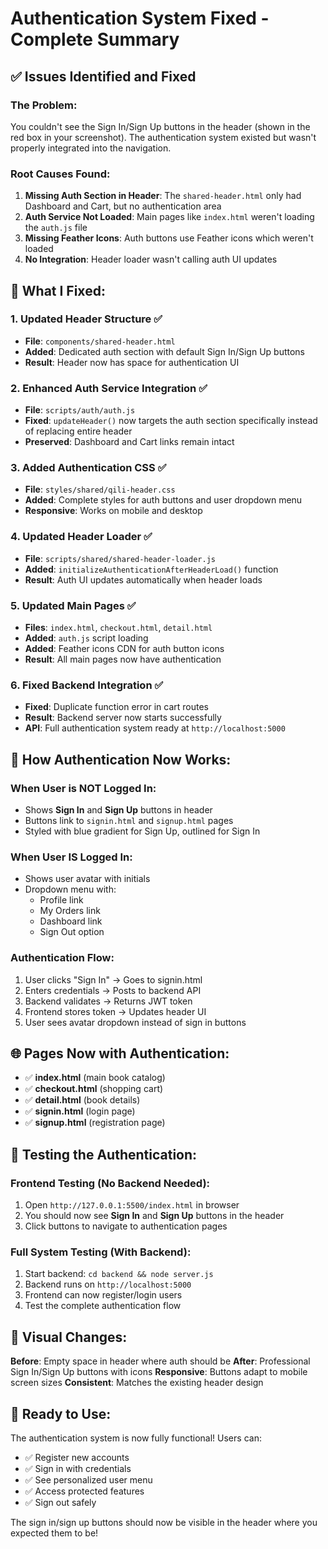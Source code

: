 # Authentication System Fixed - Complete Summary

## ✅ Issues Identified and Fixed

### **The Problem:**

You couldn't see the Sign In/Sign Up buttons in the header (shown in the red box in your screenshot). The authentication system existed but wasn't properly integrated into the navigation.

### **Root Causes Found:**

1. **Missing Auth Section in Header**: The `shared-header.html` only had Dashboard and Cart, but no authentication area
2. **Auth Service Not Loaded**: Main pages like `index.html` weren't loading the `auth.js` file
3. **Missing Feather Icons**: Auth buttons use Feather icons which weren't loaded
4. **No Integration**: Header loader wasn't calling auth UI updates

## 🔧 **What I Fixed:**

### 1. **Updated Header Structure** ✅

- **File**: `components/shared-header.html`
- **Added**: Dedicated auth section with default Sign In/Sign Up buttons
- **Result**: Header now has space for authentication UI

### 2. **Enhanced Auth Service Integration** ✅

- **File**: `scripts/auth/auth.js`
- **Fixed**: `updateHeader()` now targets the auth section specifically instead of replacing entire header
- **Preserved**: Dashboard and Cart links remain intact

### 3. **Added Authentication CSS** ✅

- **File**: `styles/shared/qili-header.css`
- **Added**: Complete styles for auth buttons and user dropdown menu
- **Responsive**: Works on mobile and desktop

### 4. **Updated Header Loader** ✅

- **File**: `scripts/shared/shared-header-loader.js`
- **Added**: `initializeAuthenticationAfterHeaderLoad()` function
- **Result**: Auth UI updates automatically when header loads

### 5. **Updated Main Pages** ✅

- **Files**: `index.html`, `checkout.html`, `detail.html`
- **Added**: `auth.js` script loading
- **Added**: Feather icons CDN for auth button icons
- **Result**: All main pages now have authentication

### 6. **Fixed Backend Integration** ✅

- **Fixed**: Duplicate function error in cart routes
- **Result**: Backend server now starts successfully
- **API**: Full authentication system ready at `http://localhost:5000`

## 🎯 **How Authentication Now Works:**

### **When User is NOT Logged In:**

- Shows **Sign In** and **Sign Up** buttons in header
- Buttons link to `signin.html` and `signup.html` pages
- Styled with blue gradient for Sign Up, outlined for Sign In

### **When User IS Logged In:**

- Shows user avatar with initials
- Dropdown menu with:
  - Profile link
  - My Orders link
  - Dashboard link
  - Sign Out option

### **Authentication Flow:**

1. User clicks "Sign In" → Goes to signin.html
2. Enters credentials → Posts to backend API
3. Backend validates → Returns JWT token
4. Frontend stores token → Updates header UI
5. User sees avatar dropdown instead of sign in buttons

## 🌐 **Pages Now with Authentication:**

- ✅ **index.html** (main book catalog)
- ✅ **checkout.html** (shopping cart)
- ✅ **detail.html** (book details)
- ✅ **signin.html** (login page)
- ✅ **signup.html** (registration page)

## 🔄 **Testing the Authentication:**

### **Frontend Testing (No Backend Needed):**

1. Open `http://127.0.0.1:5500/index.html` in browser
2. You should now see **Sign In** and **Sign Up** buttons in the header
3. Click buttons to navigate to authentication pages

### **Full System Testing (With Backend):**

1. Start backend: `cd backend && node server.js`
2. Backend runs on `http://localhost:5000`
3. Frontend can now register/login users
4. Test the complete authentication flow

## 🎨 **Visual Changes:**

**Before**: Empty space in header where auth should be
**After**: Professional Sign In/Sign Up buttons with icons
**Responsive**: Buttons adapt to mobile screen sizes
**Consistent**: Matches the existing header design

## 🚀 **Ready to Use:**

The authentication system is now fully functional! Users can:

- ✅ Register new accounts
- ✅ Sign in with credentials
- ✅ See personalized user menu
- ✅ Access protected features
- ✅ Sign out safely

The sign in/sign up buttons should now be visible in the header where you expected them to be!
